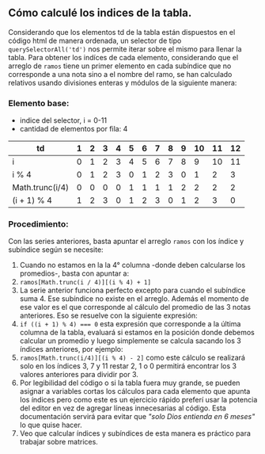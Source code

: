 ## Cómo calculé los indices de la tabla.

Considerando que los elementos td de la tabla están dispuestos en el código html de manera ordenada, un selector de tipo `querySelectorAll('td')` nos permite iterar sobre el mismo para llenar la tabla.
Para obtener los indíces de cada elemento, considerando que el arreglo de `ramos` tiene un primer elemento en cada subíndice que no corresponde a una nota sino a el nombre del ramo, se han calculado relativos usando divisiones enteras y módulos de la siguiente manera: 

### Elemento base:
* indice del selector,  i = 0-11
* cantidad de elementos por fila: 4

|td|1|2|3|4|5|6|7|8|9|10|11|12|
|---|---|----|----|----|----|----|----|----|----|----|----|----|
|i |0|1|2|3|4|5|6|7|8|9|10|11|
|i % 4|0|1|2|3|0|1|2|3|0|1|2|3|
|Math.trunc(i/4)|0|0|0|0|1|1|1|1|2|2|2|2|
|(i + 1) % 4|1|2|3|0|1|2|3|0|1|2|3|0|  

### Procedimiento:
Con las series anteriores, basta apuntar el arreglo `ramos` con los índice y subíndice según se necesite:

1. Cuando no estamos en la  la 4° columna -donde deben calcularse los promedios-, basta con apuntar a: 
2. `ramos[Math.trunc(i / 4)][(i % 4) + 1]`  
3. La serie anterior funciona perfecto excepto para cuando el subíndice suma 4. Ese subíndice no existe en el arreglo. Además el momento de ese valor es el que corresponde al cálculo del promedio de las 3 notas anteriores. Eso se resuelve con la siguiente expresión: 
4. `if ((i + 1) % 4) === 0` esta expresión que corresponde a la última columna de la tabla, evaluará si estamos en la posición donde debemos calcular un promedio y luego simplemente se calcula sacando los 3 índices anteriores, por ejemplo: 
5. `ramos[Math.trunc(i/4)][(i % 4) - 2]` como este cálculo se realizará solo en los índices 3, 7 y 11 restar 2, 1 o 0 permitirá encontrar los 3 valores anteriores para dividir por 3. 
6. Por legibilidad del código o si la tabla fuera muy grande, se pueden asignar a variables cortas los cálculos para cada elemento que apunta los índices pero como este es un ejercicio rápido preferí usar la potencia del editor en vez de agregar líneas innecesarias al código. Esta documentación servirá para evitar que _"solo Dios entienda en 6 meses"_ lo que quise hacer.
7. Veo que calcular índices y subíndices de esta manera es práctico para trabajar sobre matrices. 

